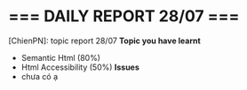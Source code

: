# === DAILY REPORT 28/07 ===

[ChienPN]: topic report 28/07
**Topic you have learnt**

- Semantic Html (80%)
- Html Accessibility (50%)
  **Issues**
- chưa có ạ
